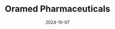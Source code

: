 ---  
layout: startup_page  
title: "Oramed Pharmaceuticals"  
id: "oramed.com"  
permalink: "/oramedpharmaceuticalsoramed.com10072024/"  
website: "https://www.oramed.com/"  
funding_round: "Debt"  
funding_amount: "$50M"  
investors: "Murchinson, 3i LP"  
about: "Oramed Pharmaceuticals is a clinical-stage pharmaceutical company focused on developing oral drug delivery platforms. Its core technology, Protein Oral Delivery (POD™), aims to improve drug absorption and integrity. The company seeks to provide oral alternatives for drugs currently administered via injection."  
markets: "Pharmaceuticals, Biotechnology"  
hq: "New York, New York, United States"  
founded_year: "2002"  
linkedin: "https://www.linkedin.com/company/oramed-pharmaceuticals-inc./"  
twitter: "https://twitter.com/OramedPharma"  
instagram: ""  
facebook: "https://www.facebook.com/oramed.pharmaceuticals"  
crunchbase: ""  
pitchbook: "https://pitchbook.com/profiles/company/41552-02"  

date_display: "07-Oct-2024"  
date: "2024-10-07"

# SEO Optimization  
meta_title: "Oramed Pharmaceuticals - Debt Funding ($50M)"  
meta_description: "Oramed Pharmaceuticals, Oramed Pharmaceuticals is a clinical-stage pharmaceutical company focused on developing oral drug delivery platforms. Its core technology, Protein Ora..."  
meta_keywords: "Oramed Pharmaceuticals, Pharmaceuticals, Biotechnology, Debt funding"  
canonical_url: "https://startup.projectstartups.com/oramedpharmaceuticalsoramed.com10072024/"  
---